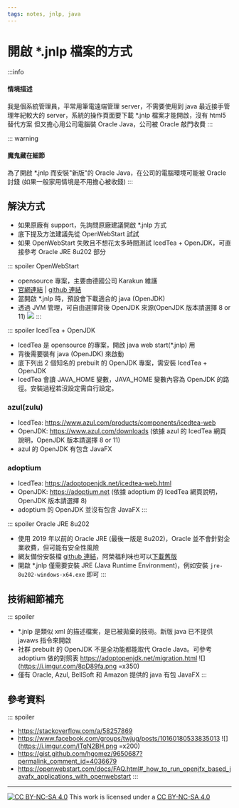 ```yaml
---
tags: notes, jnlp, java
---
```


# 開啟 *.jnlp 檔案的方式

:::info
#### 情境描述
我是個系統管理員，平常用筆電遠端管理 server，不需要使用到 java
最近接手管理年紀較大的 server，系統的操作頁面要下載 *.jnlp 檔案才能開啟，沒有 html5 替代方案
但又擔心用公司電腦裝 Oracle Java，公司被 Oracle 敲門收費
:::

::: warning
#### 魔鬼藏在細節
為了開啟 *.jnlp 而安裝"新版"的 Oracle Java，在公司的電腦環境可能被 Oracle 討錢
(如果一般家用情境是不用擔心被收錢)
:::


## 解決方式

- 如果原廠有 support，先詢問原廠建議開啟 *.jnlp 方式
- 底下提及方法建議先從 OpenWebStart 試試
- 如果 OpenWebStart 失敗且不想花太多時間測試 IcedTea + OpenJDK，可直接參考 Oracle JRE 8u202 部分

::: spoiler OpenWebStart
- opensource 專案，主要由德國公司 Karakun 維護
- [官網連結](https://openwebstart.com) | [github 連結](https://github.com/karakun/OpenWebStart)
- 當開啟 *.jnlp 時，預設會下載適合的 java (OpenJDK)
- 透過 JVM 管理，可自由選擇背後 OpenJDK 來源(OpenJDK 版本請選擇 8 or 11)
  ![](https://openwebstart.com/docs/images/OWS_jvm_mgmt.png)
:::

::: spoiler IcedTea + OpenJDK
- IcedTea 是 opensource 的專案，開啟 java web start(*.jnlp) 用
- 背後需要裝有 java (OpenJDK) 來啟動
- 底下列出 2 個知名的 prebuilt 的 OpenJDK 專案，需安裝 IcedTea + OpenJDK
- IcedTea 會讀 JAVA_HOME 變數，JAVA_HOME 變數內容為 OpenJDK 的路徑。安裝過程若沒設定需自行設定。
### azul(zulu)
- IcedTea: https://www.azul.com/products/components/icedtea-web
- OpenJDK: https://www.azul.com/downloads 
  (依據 azul 的 IcedTea 網頁說明，OpenJDK 版本請選擇 8 or 11)
- azul 的 OpenJDK 有包含 JavaFX
### adoptium
- IcedTea: https://adoptopenjdk.net/icedtea-web.html 
- OpenJDK: https://adoptium.net
  (依據 adoptium 的 IcedTea 網頁說明，OpenJDK 版本請選擇 8)
- adoptium 的 OpenJDK 並沒有包含 JavaFX
:::

::: spoiler Oracle JRE 8u202 
- 使用 2019 年以前的 Oracle JRE (最後一版是 8u202)，Oracle 並不會針對企業收費，但可能有安全性風險
- 網友備份安裝檔 [github 連結](https://github.com/frekele/oracle-java/releases/tag/8u202-b08)，阿榮福利味也可以[下載舊版](https://www.azofreeware.com/2007/04/windows-platform-javatm-se-runtime.html)
- 開啟 *.jnlp 僅需要安裝 JRE (Java Runtime Environment)，例如安裝 `jre-8u202-windows-x64.exe` 即可
:::

## 技術細節補充
::: spoiler
- *.jnlp 是類似 xml 的描述檔案，是已被拋棄的技術。新版 java 已不提供 javaws 指令來開啟
- 社群 prebuilt 的 OpenJDK 不是全功能都能取代 Oracle Java。可參考 adoptium 做的對照表 https://adoptopenjdk.net/migration.html
![](https://i.imgur.com/8pD89fa.png =x350)
- 僅有 Oracle, Azul, BellSoft 和 Amazon 提供的 java 有包 JavaFX 
:::

## 參考資料
::: spoiler
- https://stackoverflow.com/a/58257869
- https://www.facebook.com/groups/twjug/posts/10160180533835013
  ![](https://i.imgur.com/lTqN2BH.png =x200)
- https://gist.github.com/hgomez/9650687?permalink_comment_id=4036679
- https://openwebstart.com/docs/FAQ.html#_how_to_run_openjfx_based_javafx_applications_with_openwebstart
:::

---
[![CC BY-NC-SA 4.0][cc-by-nc-sa-image]][cc-by-nc-sa] This work is licensed under a [CC BY-NC-SA 4.0][cc-by-nc-sa]

[cc-by-nc-sa]: https://creativecommons.org/licenses/by-nc-sa/4.0
[cc-by-nc-sa-image]: https://licensebuttons.net/l/by-nc-sa/4.0/88x31.png